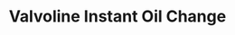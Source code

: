 ---
title: "Valvoline Instant Oil Change"
url: /miami/valvoline-instant-oil-change/
shop: car repair
---
